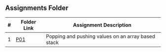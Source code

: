 
##  Assignments Folder

|   #   | Folder Link | Assignment Description |
| :---: | ----------- | ---------------------- |
| 1    | [P01](https://github.com/the00cheat/2143-OOP-williamson/tree/master/Assignments/P01) | Popping and pushing values on an array based stack|  
